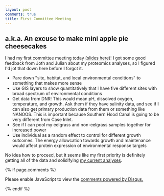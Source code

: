 ```yaml
---
layout: post
comments: true
title: First Committee Meeting
---
```


## a.k.a. An excuse to make mini apple pie cheesecakes

I had my first committee meeting today [(slides here)](https://github.com/yaaminiv/yaaminiv.github.io/blob/master/presentations/2017-10-31-First-Committee-Meeting.pptx)! I got some good feedback from Joth and Julian about my proteomics analyses, so I figured I'd jot that down here before I forgot it.

- Pare down "site, habitat, and local environmental conditions" to something that makes more sense
- Use GIS layers to show quantitatively that I have five different sites with broad spectrum of environmental conditions
- Get data from DNR! This would mean pH, dissolved oxygen, temperature, and growth. Ask them if they have salinity data, and see if I can also get primary production data from them or something like NANOOS. This is important because Southern Hood Canal is going to be very different from Case Inlet.
- See if I can pool my eelgrass and non-eelgrass samples together for increased power
- Use individual as a random effect to control for different growth outcomes. The energy allowcation towards growth and maintenance would affect protein expression of environmental response targets

No idea how to proceed, but it seems like my first priority is definitely getting all of the data and solidifying [my current analyses](https://yaaminiv.github.io/Correlating-Technical-Replicates-Part9/).

{% if page.comments %}

<div id="disqus_thread"></div>
<script>

/**
*  RECOMMENDED CONFIGURATION VARIABLES: EDIT AND UNCOMMENT THE SECTION BELOW TO INSERT DYNAMIC VALUES FROM YOUR PLATFORM OR CMS.
*  LEARN WHY DEFINING THESE VARIABLES IS IMPORTANT: https://disqus.com/admin/universalcode/#configuration-variables*/
/*
var disqus_config = function () {
this.page.url = PAGE_URL;  // Replace PAGE_URL with your page's canonical URL variable
this.page.identifier = PAGE_IDENTIFIER; // Replace PAGE_IDENTIFIER with your page's unique identifier variable
};
*/
(function() { // DON'T EDIT BELOW THIS LINE
var d = document, s = d.createElement('script');
s.src = 'https://the-responsible-grad-student.disqus.com/embed.js';
s.setAttribute('data-timestamp', +new Date());
(d.head || d.body).appendChild(s);
})();
</script>
<noscript>Please enable JavaScript to view the <a href="https://disqus.com/?ref_noscript">comments powered by Disqus.</a></noscript>

{% endif %}

<script id="dsq-count-scr" src="//the-responsible-grad-student.disqus.com/count.js" async></script>
